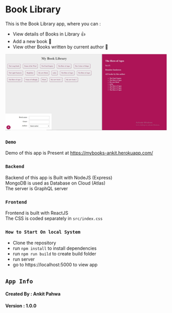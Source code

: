 
# Book Library #

This is the Book Library app, where you can : 
* View details of Books in Library :thumbsup:
* Add a new book  :clap:
* View other Books written by current author :clap:


![Library](Capture.JPG)


### `Demo` ###

Demo of this app is Present at https://mybooks-ankit.herokuapp.com/

### `Backend` ###

Backend of this app is Built with NodeJS (Express) <br>
MongoDB is used as Database on Cloud (Atlas) <br>
The server is GraphQL server 


### `Frontend` ###

Frontend is built with ReactJS <br>
The CSS is coded separately in `src/index.css`

### `How to Start On local System` ###
 * Clone the repository 
 * run `npm install` to install dependencies
 * run `npm run build` to create build folder
 * run server
 * go to https://localhost:5000 to view app

 ## `App Info` ##
 #### Created By : Ankit Pahwa
 #### Version : 1.0.0
